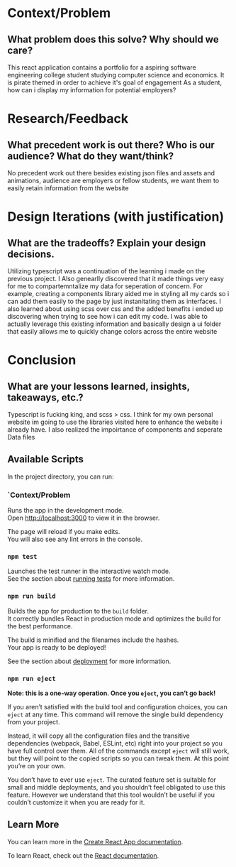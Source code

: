 # Context/Problem 
## What problem does this solve? Why should we care?
This react application contains a portfolio for a aspiring software engineering college student studying computer science and economics.
It is pirate themed in order to achieve it's goal of engagement
As a student, how can i display my information for potential employers? 

# Research/Feedback
## What precedent work is out there? Who is our audience? What do they want/think?
No precedent work out there besides existing json files and assets and animations, audience are employers or fellow students, we want them to easily retain information from the website 




# Design Iterations (with justification)
## What are the tradeoffs? Explain your design decisions. 
Utilizing typescript was a continuation of the learning i made on the previous project. I Also genearlly discovered that it made things very easy for me to compartemntalize my data for seperation of concern. For example, creating a components library aided me in styling all my cards so i can add them easily to the page by just instanitating them as interfaces. I also learned about using scss over css and the added benefits i ended up discovering when trying to see how i can edit my code. I was able to actually leverage this existing information and basically design a ui folder that easily allows me to quickly change colors across the entire website 

# Conclusion
## What are your lessons learned, insights, takeaways, etc.?
Typescript is fucking king, and scss > css. I think for my own personal website im going to use the libraries visited here to enhance the website i already have. I also realized the impoirtance of components and seperate Data files

## Available Scripts

In the project directory, you can run:

### `Context/Problem

Runs the app in the development mode.\
Open [http://localhost:3000](http://localhost:3000) to view it in the browser.

The page will reload if you make edits.\
You will also see any lint errors in the console.

### `npm test`

Launches the test runner in the interactive watch mode.\
See the section about [running tests](https://facebook.github.io/create-react-app/docs/running-tests) for more information.

### `npm run build`

Builds the app for production to the `build` folder.\
It correctly bundles React in production mode and optimizes the build for the best performance.

The build is minified and the filenames include the hashes.\
Your app is ready to be deployed!

See the section about [deployment](https://facebook.github.io/create-react-app/docs/deployment) for more information.

### `npm run eject`

**Note: this is a one-way operation. Once you `eject`, you can’t go back!**

If you aren’t satisfied with the build tool and configuration choices, you can `eject` at any time. This command will remove the single build dependency from your project.

Instead, it will copy all the configuration files and the transitive dependencies (webpack, Babel, ESLint, etc) right into your project so you have full control over them. All of the commands except `eject` will still work, but they will point to the copied scripts so you can tweak them. At this point you’re on your own.

You don’t have to ever use `eject`. The curated feature set is suitable for small and middle deployments, and you shouldn’t feel obligated to use this feature. However we understand that this tool wouldn’t be useful if you couldn’t customize it when you are ready for it.

## Learn More

You can learn more in the [Create React App documentation](https://facebook.github.io/create-react-app/docs/getting-started).

To learn React, check out the [React documentation](https://reactjs.org/).
